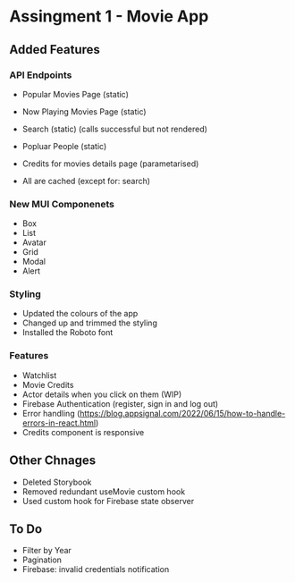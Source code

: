 # Assingment 1 - Movie App

## Added Features

### API Endpoints

-   Popular Movies Page (static)
-   Now Playing Movies Page (static)
-   Search (static) (calls successful but not rendered)
-   Popluar People (static)
-   Credits for movies details page (parametarised)

-   All are cached (except for: search)

### New MUI Componenets

-   Box
-   List
-   Avatar
-   Grid
-   Modal
-   Alert

### Styling

-   Updated the colours of the app
-   Changed up and trimmed the styling
-   Installed the Roboto font

### Features

-   Watchlist
-   Movie Credits
-   Actor details when you click on them (WIP)
-   Firebase Authentication (register, sign in and log out)
-   Error handling (https://blog.appsignal.com/2022/06/15/how-to-handle-errors-in-react.html)
-   Credits component is responsive

## Other Chnages

-   Deleted Storybook
-   Removed redundant useMovie custom hook
-   Used custom hook for Firebase state observer

## To Do

-   Filter by Year
-   Pagination
-   Firebase: invalid credentials notification
